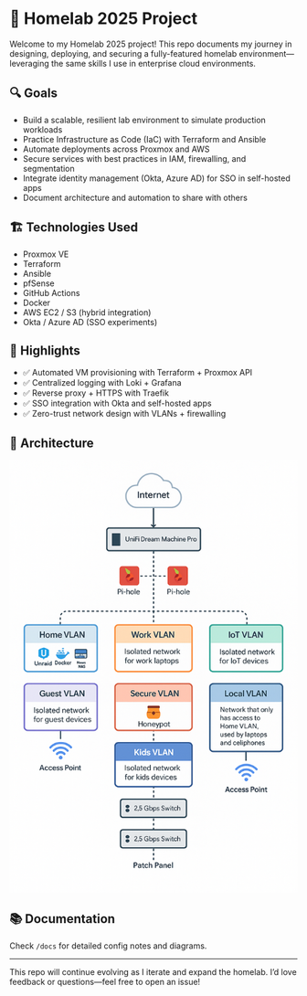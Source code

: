 # 🏡 Homelab 2025 Project

Welcome to my Homelab 2025 project! This repo documents my journey in designing, deploying, and securing a fully-featured homelab environment—leveraging the same skills I use in enterprise cloud environments.

## 🔍 Goals
- Build a scalable, resilient lab environment to simulate production workloads
- Practice Infrastructure as Code (IaC) with Terraform and Ansible
- Automate deployments across Proxmox and AWS
- Secure services with best practices in IAM, firewalling, and segmentation
- Integrate identity management (Okta, Azure AD) for SSO in self-hosted apps
- Document architecture and automation to share with others

## 🏗️ Technologies Used
- Proxmox VE
- Terraform
- Ansible
- pfSense
- GitHub Actions
- Docker
- AWS EC2 / S3 (hybrid integration)
- Okta / Azure AD (SSO experiments)

## 🚀 Highlights
- ✅ Automated VM provisioning with Terraform + Proxmox API
- ✅ Centralized logging with Loki + Grafana
- ✅ Reverse proxy + HTTPS with Traefik
- ✅ SSO integration with Okta and self-hosted apps
- ✅ Zero-trust network design with VLANs + firewalling

## 📸 Architecture
![network diagram](docs/network-diagram.png)

## 📚 Documentation
Check `/docs` for detailed config notes and diagrams.

---

This repo will continue evolving as I iterate and expand the homelab. I’d love feedback or questions—feel free to open an issue!